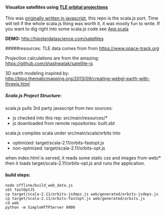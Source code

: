 #### Visualize satellites using [TLE orbital projections](https://en.wikipedia.org/wiki/Two-line_element_set)

This was [originally written in javascript](https://github.com/Chandler/orbits), this repo is the scala.js port. Time will tell if the whole scala.js thing was worth it, it was mostly fun to write. If you want to dig right into some scala.js code see [App.scala](https://github.com/Chandler/orbits-scala/blob/master/src%2Fmain%2Fscala%2Forbits%2FApp.scala)

**DEMO:** http://hipsterdatascience.com/satellites

#####resources:
TLE data comes from from https://www.space-track.org

Projection calculations are from the amazing: https://github.com/shashwatak/satellite-js

3D earth modeling inspired by: http://blog.thematicmapping.org/2013/09/creating-webgl-earth-with-threejs.html

##### Scala.js Project Structure:
scala.js pulls 3rd party javascript from two sources:
* js checked into this rep: src/main/resources/*
* js downloaded from remote repositories: built.sbt

scala.js compiles scala under src/main/scala/orbits into
* optimized: target/scala-2.11/orbits-fastopt.js
* non-optmized: target/scala-2.11/orbits-opt.js

when index.html is served, it reads some static css and images from web/*
then it loads target/scala-2.11/orbits-opt.js and runs the application.

#### build steps:
```
node offline/build_web_data.js
sbt fastOptJS
cp target/scala-2.11/orbits-jsdeps.js web/generated/orbits-jsdeps.js 
cp target/scala-2.11/orbits-fastopt.js web/generated/orbits.js
cd web
python -m SimpleHTTPServer 8000
```